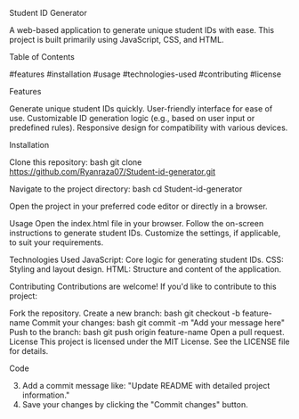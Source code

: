 

Student ID Generator

A web-based application to generate unique student IDs with ease. This project is built primarily using JavaScript, CSS, and HTML.

Table of Contents

#features
#installation
#usage
#technologies-used
#contributing
#license

Features

Generate unique student IDs quickly.
User-friendly interface for ease of use.
Customizable ID generation logic (e.g., based on user input or predefined rules).
Responsive design for compatibility with various devices.

Installation

Clone this repository:
bash
   git clone https://github.com/Ryanraza07/Student-id-generator.git
   
Navigate to the project directory:
bash
cd Student-id-generator

Open the project in your preferred code editor or directly in a browser.

Usage
Open the index.html file in your browser.
Follow the on-screen instructions to generate student IDs.
Customize the settings, if applicable, to suit your requirements.


Technologies Used
JavaScript: Core logic for generating student IDs.
CSS: Styling and layout design.
HTML: Structure and content of the application.


Contributing
Contributions are welcome! If you'd like to contribute to this project:

Fork the repository.
Create a new branch:
bash
git checkout -b feature-name
Commit your changes:
bash
git commit -m "Add your message here"
Push to the branch:
bash
git push origin feature-name
Open a pull request.
License
This project is licensed under the MIT License. See the LICENSE file for details.

Code

3. Add a commit message like: "Update README with detailed project information."
4. Save your changes by clicking the "Commit changes" button.
